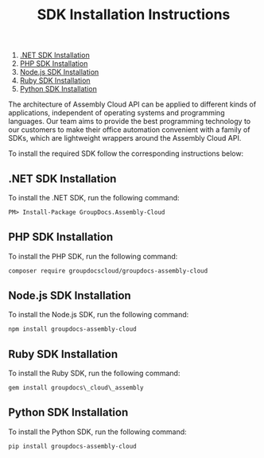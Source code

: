 ﻿---
id: "sdk-installation"
url: "assembly/getting-started/sdk-installation"
title: "SDK Installation Instructions"
weight: 3
productName: "GroupDocs.Assembly Cloud"
description: "SDK Installation Instructions"
keywords: ""
---

1. [.NET SDK Installation](/assembly/getting-started/sdk-installation/#.net-sdk-installation)
2. [PHP SDK Installation](/assembly/getting-started/sdk-installation/#php-sdk-installation)
3. [Node.js SDK Installation](/assembly/getting-started/sdk-installation/#node.js-sdk-installation)
4. [Ruby SDK Installation](/assembly/getting-started/sdk-installation/#ruby-sdk-installation)
5. [Python SDK Installation](/assembly/getting-started/sdk-installation/#python-sdk-installation)

The architecture of Assembly Cloud API can be applied to different kinds of applications, independent of operating systems and programming languages. Our team aims to provide the best programming technology to our customers to make their office automation convenient with a family of SDKs, which are lightweight wrappers around the Assembly Cloud API.

To install the required SDK follow the corresponding instructions below:

## .NET SDK Installation

To install the .NET SDK, run the following command:

```HTML
PM> Install-Package GroupDocs.Assembly-Cloud
```

## PHP SDK Installation

To install the PHP SDK, run the following command:

```HTML
composer require groupdocscloud/groupdocs-assembly-cloud
```

## Node.js SDK Installation

To install the Node.js SDK, run the following command:

```HTML
npm install groupdocs-assembly-cloud
```

## Ruby SDK Installation

To install the Ruby SDK, run the following command:

```HTML
gem install groupdocs\_cloud\_assembly
```

## Python SDK Installation

To install the Python SDK, run the following command:

```HTML
pip install groupdocs-assembly-cloud
```
